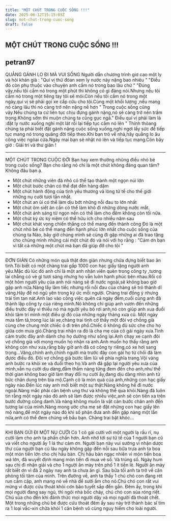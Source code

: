 ```yaml
---
title: "MỘT CHÚT TRONG CUỘC SỐNG !!!"
date: 2025-06-12T15:15:03Z
slug: mot-chut-trong-cuoc-song
draft: false
---
```


## MỘT CHÚT TRONG CUỘC SỐNG !!!

## petran97

QUẲNG GÁNH LO ĐI MÀ VUI SỐNG
Người dẫn chương trình giơ cao một ly và hỏi khán giả : "Quí vị thử đóan xem ly nước này nặng bao nhiêu "
"Điều đó còn phụ thuộc vào chuyện anh cầm nó trong bao lâu chứ "
"Đúng vậy,nếu tôi cầm nó trong một phút thì không có gì đáng nói.Nhưng nếu tôi cầm nó trong một tiêng tay tôi sẽ mỏi.Còn nếu tôi cầm nó trong một ngày,quí vị sẽ phải gọi xe cấp cứu cho tôi.Cùng một khối lượng ,nếu mang nó càng lâu thì nó càng trở nên nặng nề hơn "
Trong cuộc sống cũng vậy.Nếu chúng ta cứ liên tục chịu đựng gánh nặng,nó sẽ càng trở nên trầm trọng.Không sớm thì muộn chúng ta cũng gục ngã." Điều quí vị phải làm là :đặt ly nước xuống nghỉ một lát rồi lại tiếp tục cầm nó lên "
Thỉnh thỏang chúng ta phải biết đặt gánh nặng cuộc sống xuống,nghỉ ngơi lấy sức để tiếp tục mang nó trong quãng đời tiếp theo.Khi bạn trỏ về nhà,hãy quẳng lo âu công việc ngòai cửa.Ngày mai bạn sẽ nhặt nó lên và tiếp tục mang.Còn bây giờ : Giải trí và thư giãn !
***
MỘT CHÚT TRONG CUỘC ĐỜI
Bạn hay xem thường nhũng điều nhỏ bé trong cuộc sống? Bạn cho rằng nó chỉ là một chút không đáng quan tâm? Không đâu bạn ạ.
- Một chút những viên đá nhỏ có thể tạo thành một ngọn núi lớn
- Một chút bước chân có thể đạt đến hàng dặm
- Một chút hành động của tình yêu thương và lòng tử tế cho thế giới những nụ cười tươi tắn nhất.
- Một chút an ủi có thể làm dịu bớt những nỗi đau to lớn nhất
- Một chút ôm siết ân cần có thể làm khô đi những dòng nước mắt.
- Một chút ánh sáng từ ngọn nến có thể làm cho đêm không còn tối nữa.
- Một chút ký ức kỷ niệm có thể hữu ích cho nhiều năm sau
- Một chút khát vọng chiến thắng có thể mang đến thành công
Đó là một chút nhỏ bé có thể mang đến hạnh phúc lớn nhất cho cuộc sống của chúng ta
Nào, bây giờ chúng mình sẽ cùng đi gặp những ai đã trao tặng cho chúng mình nhửng cái một chút đó và nói với họ rằng :
"Cảm ơn bạn vì tất cả những một chút mà bạn đã giúp đỡ cho tôi "
***
ĐƠN GIẢN
Có những món quà thật đơn giản nhưng chứa đựng biết bao ân tình.Tôi biết có một chàng trai gấp 1000 con hạc giấy tặng người anh yêu.Mặc dù lúc đó anh chỉ là một anh nhân viên quèn trong công ty ,tương lai chẳng có vẻ gì tươi sáng nhưng họ vẫn luôn hạnh phúc bên nhau.Rồi có một hôm người yêu của anh nói nàng sẽ đi nước ngoài,sẽ không bao giờ gặp anh nữa.Nàng lấy làm tiếc nhưng rồi nỗi đau của chàng sẽ trỏ thành dĩ vãng.Hãy để nó ngủ yên trong ký ức mỗi người.
Chàng trai đồng ý nhưng trái tim tan nát.Anh lao vào công việc quên cả ngày đêm,cuối cùng anh đã thành lập công ty của riêng mình.Nó không chỉ giúp anh vươn đến những điều trước đây vì thiếu nó mà người yêu bỏ rơi anh,nó còn giúp anh xua đuổi khỏi tâm trí mình một điều gì đó của những ngày tháng xưa cũ.
Một ngày mưa tầm tã,trong lúc lái xe,chàng trai tình cờ thấy một đôi vợ chồng già cùng che chung một chiếc ô đi trên phố.Chiếc ô không đủ sức che cho họ giữa cơn mưa gió.Chàng trai nhận ra đó là cha mẹ của cô gái ngày xưa.Tình cảm trước đây anh dành cho họ dường như sống lại.Anh chạy xe cạnh đôi vợ chồng già với mong muốn họ nhận ra anh.Anh muốn họ thấy rằng anh không còn như xưa,rằng bây giờ anh đã có công ty riêng,có xe hơi sang trọng...Vâng,chính anh,chính người mà trước đây con gái họ từ chối đã làm đựơc điều đó.
Đôi vợ chồng già bước lầm lũi về phía nghĩa trang.Vội vàng anh bườc ra khỏi xe và đuổi theo họ.Và anh đã gặp lại người yêu xưa của mình,vẫn nụ cười dịu dàng,đằm thắm nàng từng đem đến cho anh,như thể thời gian không bao giờ làm thay đổi nụ cười ấy,đang dịu dàng nhìn anh từ bừc chân dung trên bia mộ.Cạnh cô là món quà của anh,những con hạc giấy ngày nào.Đến lúc này anh mới biết một sự thật:Nàng không hề đi nước ngoài.Nàng mắc phải căn bệnh ung thư và không thể qua khỏi.Nàng đã luôn tin rằng một ngày nào đó anh sẽ làm được nhiều việc,anh sẽ còn tiến xa trên bước đường công danh.Và nàng không muốn là vật cản bước chân anh đến tương lai của mình.Nàng mong ước cha mẹ sẽ đặt những con hạc giấy lên mộ nàng,để một ngày nào đó khi số phận đưa anh đến gặp nàng một lần nữa,anh có thể đem chúng về bầu bạn.
Chàng trai bật khóc...
***
KHI BẠN GỬI ĐI MỘT NỤ CƯỜI
Có 1 cô gái cười với một người lạ rầu rĩ, nụ cười làm cho anh ta phấn chấn hơn.
Anh nhớ tới sự tử tế của 1 người bạn cũ và viết cho người ấy 1 lá thư cảm ơn.
Người bạn này vui sướng vì nhận dược thư của người bạn cũ lâu ngày không gặp đến nỗi sau bữa trưa anh ta boa một món tiền lớn cho chị hầu bàn.
Chị hầu bàn ngạc nhiên vì món tiền boa wá lớn, đã wuyết định mang món tiền đi mua vé số. Và trúng số.
Ngày hum sau chị đi nhận giải và cho 1 người ăn mày trên phố 1 ít tiền lẻ.
Người ăn mày rất biết ơn vì đã 2 ngày nay anh ta chưa ăn gì.
Sau bữa tối anh ta trở về căn phòng tối tăm của mình.
Trên đường về, anh ta thấy 1 chú chó con đang rét run cầm cập, anh mang nó về nhà để sưởi ấm cho nó.Chú chó con rất vui mừng vì được cứu thoát khỏi cơn bão tuyết sắp đến gần.
Đêm ấy, trong khi mọi người đang say ngủ, thì ngôi nhà bốc cháy, chú chó con sủa róng riết.
Chú sủa cho đến khi đánh thức mọi người dậy và mọi người đã thoát chết.
Một trong những chú bé được cứu thoát đêm ấy sau này trở thành bác sĩ tìm ra 1 loại vắc-xin chữa khỏi 1 căn bệnh vô cùng nguy hiểm cho loài người.
* * *